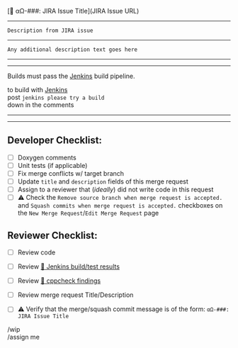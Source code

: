 [:link: αΩ-###: JIRA Issue Title](JIRA Issue URL)  
  
-----  
```    
Description from JIRA issue  
```
    
------  

```  
Any additional description text goes here 
```

-----  
-----  

Builds must pass the [Jenkins](http://url.to.jenkins.server:8080/job/example-product/job/example-module/) build pipeline.  
  
to build with [Jenkins](http://url.to.jenkins.server:8080/job/example-product/job/example-module/)  
post `jenkins please try a build`  
down in the comments  
  
-----  
-----  

**Developer Checklist:**  
-----  
- [ ] Doxygen comments  
- [ ] Unit tests (if applicable)  
- [ ] Fix merge conflicts w/ target branch  
- [ ] Update `title` and `description` fields of this merge request  
- [ ] Assign to a reviewer that (_ideally_) did not write code in this request  
- [ ] :warning: Check the `Remove source branch when merge request is accepted.` and `Squash commits when merge request is accepted.` checkboxes on the `New Merge Request`/`Edit Merge Request` page  
  
**Reviewer Checklist:**  
-----  
- [ ] Review code  
- [ ] Review [:link: Jenkins build/test results](http://url.to.jenkins.server:8080/job/example-product/job/example-module/)  
- [ ] Review [:link: cppcheck findings](http://url.to.jenkins.server:8080/job/example-product/job/example-module/)  
- [ ] Review merge request Title/Description  
- [ ] :warning: Verify that the merge/squash commit message is of the form: `αΩ-###: JIRA Issue Title`  
  
  
/wip  
/assign me  
